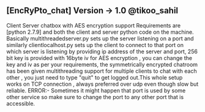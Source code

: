 [EncRyPto_chat] Version -> 1.0 @tikoo_sahil
--------------------------------------------
Client Server chatbox with AES encryption support 
Requirements are [python 2.7.9] and both the client and server python code on the machine.
Basically multithreadedserver.py sets up the server listening on a port and similarly clientlocalhost.py sets up the client to connect to that port on which server is listening by providing ip address of the server and port, 256 bit key is provided with 16byte iv for AES encryption , you can change the key and iv  as per your requirements, the symmetrically encrypted chatroom has been given multithreading support for multiple clients to chat with each other , you just need to type "quit" to get logged out.This whole setup works on TCP connection , always preferred over udp even though slow but reliable.
ERROR:- Sometimes it might happen that port is used by some other service so make sure to change the port to any other port that is accessible. 
